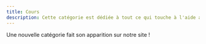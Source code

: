 ```yaml
---
title: Cours
description: Cette catégorie est dédiée à tout ce qui touche à l'aide au devoirs
---
```


Une nouvelle catégorie fait son apparition sur notre site !

